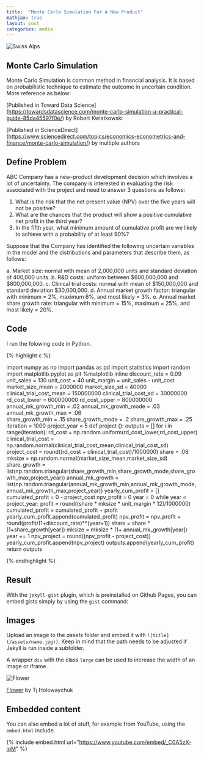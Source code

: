 ```yaml
---
title:  "Monte Carlo Simulation For A New Product"
mathjax: true
layout: post
categories: media
---
```


![Swiss Alps](https://user-images.githubusercontent.com/4943215/55412536-edbba180-5567-11e9-9c70-6d33bca3f8ed.jpg)

## Monte Carlo Simulation

Monte Carlo Simulation is common method in financial analysis. It is based on probabilistic technique to estimate the outcome in uncertain condition. More reference as below:

[Published in Toward Data Science] (https://towardsdatascience.com/monte-carlo-simulation-a-practical-guide-85da45597f0e/) by Robert Kwiatkowski

[Published in ScienceDirect] (https://www.sciencedirect.com/topics/economics-econometrics-and-finance/monte-carlo-simulation/) by multiple authors


## Define Problem

ABC Company has a new-product development decision which involves a lot of uncertainty. The company is interested in evaluating the risk associated with the project and need to answer 3 questions as follows:

1. What is the risk that the net present value (NPV) over the five years will not be positive?
2. What are the chances that the product will show a positive cumulative net profit in the third year?
3. In the fifth year, what minimum amount of cumulative profit are we likely to achieve with a probability of at least 90%?

Suppose that the Company has identified the following uncertain variables in the model and the distributions and parameters that describe them, as follows:

a. Market size: normal with mean of 2,000,000 units and standard deviation of 400,000 units. 
b. R&D costs: uniform between $600,000,000 and $800,000,000. 
c. Clinical trial costs: normal with mean of $150,000,000 and standard deviation $30,000,000. 
d. Annual market growth factor: triangular with minimum = 2%, maximum 6%, and most likely = 3%. 
e. Annual market share growth rate: triangular with minimum = 15%, maximum = 25%, and most likely = 20%. 


## Code

I run the folowing code in Python.

{% highlight c %}

import numpy as np
import pandas as pd
import statistics
import random
import matplotlib.pyplot as plt
%matplotlib inline
discount_rate = 0.09
unit_sales = 130
unit_cost = 40
unit_margin = unit_sales - unit_cost
market_size_mean = 2000000
market_size_sd = 40000
clinical_trial_cost_mean = 150000000
clinical_trial_cost_sd = 30000000
rd_cost_lower = 600000000
rd_cost_upper = 800000000
annual_mk_growth_min = .02
annual_mk_growth_mode = .03
annual_mk_growth_max = .06  
share_growth_min = .15
share_growth_mode = .2
share_growth_max = .25
iteration = 1000
project_year = 5
def project ():
    outputs = []
    for i in range(iteration):
        rd_cost = np.random.uniform(rd_cost_lower,rd_cost_upper)
        clinical_trial_cost = np.random.normal(clinical_trial_cost_mean,clinical_trial_cost_sd)
        project_cost = round((rd_cost + clinical_trial_cost)/1000000)
        share = .08
        mksize = np.random.normal(market_size_mean,market_size_sd)
        share_growth = list(np.random.triangular(share_growth_min,share_growth_mode,share_growth_max,project_year))
        annual_mk_growth = list(np.random.triangular(annual_mk_growth_min,annual_mk_growth_mode,annual_mk_growth_max,project_year))
        yearly_cum_profit = []
        cumulated_profit = 0 - project_cost
        npv_profit = 0
        year = 0
        while year < project_year:
            profit = round((share * mksize *  unit_margin * 12)/1000000)
            cumulated_profit = cumulated_profit + profit
            yearly_cum_profit.append(cumulated_profit)
            npv_profit = npv_profit + round(profit/(1+discount_rate)**(year+1))
            share = share * (1+share_growth[year])
            mksize = mksize * (1+ annual_mk_growth[year])
            year += 1
        npv_project = round((npv_profit - project_cost))
        yearly_cum_profit.append(npv_project)
        outputs.append(yearly_cum_profit)
    return outputs
    
{% endhighlight %}

## Result

With the `jekyll-gist` plugin, which is preinstalled on Github Pages, you can embed gists simply by using the `gist` command:

<script src="https://gist.github.com/5555251.js?file=gist.md"></script>

## Images

Upload an image to the *assets* folder and embed it with `![title](/assets/name.jpg))`. Keep in mind that the path needs to be adjusted if Jekyll is run inside a subfolder.

A wrapper `div` with the class `large` can be used to increase the width of an image or iframe.

![Flower](https://user-images.githubusercontent.com/4943215/55412447-bcdb6c80-5567-11e9-8d12-b1e35fd5e50c.jpg)

[Flower](https://unsplash.com/photos/iGrsa9rL11o) by Tj Holowaychuk

## Embedded content

You can also embed a lot of stuff, for example from YouTube, using the `embed.html` include.

{% include embed.html url="https://www.youtube.com/embed/_C0A5zX-iqM" %}
